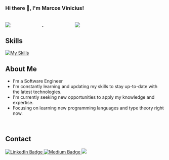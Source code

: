### Hi there 👋, I'm Marcos Vinicius!

<div style="display: inline_block"><br>
  <a class="github-stats" href="https://github.com/Marcos30004347/Marcos30004347">
    <img align="center" style="margin-right: 100px;" src="https://github-readme-stats.vercel.app/api?username=Marcos30004347&count_private=true&show_icons=true&theme=tokyonight&hide=issues,stars" />
  </a>

  <a class="github-stats" href="https://github.com/anuraghazra/convoychat">
    <img align="center" style="margin-left: 100px;" src="https://github-readme-stats.vercel.app/api/top-langs/?username=Marcos30004347&langs_count=5&theme=tokyonight&layout=compact" />
  </a>
 
</div> 

## Skills 

[![My Skills](https://skillicons.dev/icons?i=js,html,css,wasm,c,cpp,cs,cmake,go,aws,react,docker,emacs,kubernetes,mongodb,nodejs,py,redis,ts,unity,unreal)](https://skillicons.dev)

<div id="bio">
  <h2>About Me</h2> 
  <ul>
    <li>I'm a Software Engineer</li>
    <li>I'm constantly learning and updating my skills to stay up-to-date with the latest technologies.</li>   
    <li>I'm currently seeking new opportunities to apply my knowledge and expertise.</li>
    <li>Focusing on learning new programming languages and type theory right now.</li>
  </ul>
</div>

</br>

## Contact 

<div id="badges">
  <a href="https://www.linkedin.com/in/marcos-vinicius-bb7812166/">
    <img src="https://img.shields.io/badge/LinkedIn-blue?style=for-the-badge&logo=linkedin&logoColor=white" alt="LinkedIn Badge"/>
  </a>
  <a href="https://medium.com/@marcos30004347">
    <img src="https://img.shields.io/badge/Medium-white?style=for-the-badge&logo=medium&logoColor=black" alt="Medium Badge"/>
  </a>
  <a href = "mailto: marcos30004347@gmail.com"><img src="https://img.shields.io/badge/-Gmail-%23333?style=for-the-badge&logo=gmail&logoColor=white" target="_blank"></a>

</div>

<!--
**Marcos30004347/Marcos30004347** is a ✨ _special_ ✨ repository because its `README.md` (this file) appears on your GitHub profile.

Here are some ideas to get you started:

- 🔭 I’m currently working on ...
- 🌱 I’m currently learning ...
- 👯 I’m looking to collaborate on ...
- 🤔 I’m looking for help with ...
- 💬 Ask me about ...
- 📫 How to reach me: ...
- 😄 Pronouns: ...
- ⚡ Fun fact: ...
-->
